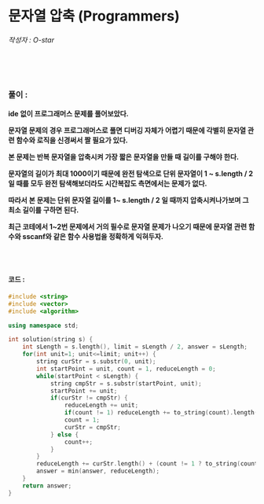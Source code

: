 # 문자열 압축 (Programmers)

###### 작성자 : O-star

<br/>

<br/>

### 풀이 : 

**ide 없이 프로그래머스 문제를 풀어보았다.**

**문자열 문제의 경우 프로그래머스로 풀면 디버깅 자체가 어렵기 때문에 각별히 문자열 관련 함수와 로직을 신경써서 짤 필요가 있다.**

**본 문제는 반복 문자열을 압축시켜 가장 짧은 문자열을 만들 때 길이를 구해야 한다.**

**문자열의 길이가 최대 1000이기 때문에 완전 탐색으로 단위 문자열이 1 ~ s.length / 2 일 때를 모두 완전 탐색해보더라도 시간복잡도 측면에서는 문제가 없다.**

**따라서 본 문제는 단위 문자열 길이를 1~ s.length / 2 일 때까지 압축시켜나가보며 그 최소 길이를 구하면 된다.**

**최근 코테에서 1~2번 문제에서 거의 필수로 문자열 문제가 나오기 때문에 문자열 관련 함수와 sscanf와 같은 함수 사용법을 정확하게 익혀두자.**

<br/>

<br/>

#### 코드 : 

```c++
#include <string>
#include <vector>
#include <algorithm>

using namespace std;

int solution(string s) {
    int sLength = s.length(), limit = sLength / 2, answer = sLength;
    for(int unit=1; unit<=limit; unit++) {
        string curStr = s.substr(0, unit);
        int startPoint = unit, count = 1, reduceLength = 0;
        while(startPoint < sLength) {
            string cmpStr = s.substr(startPoint, unit);
            startPoint += unit;
            if(curStr != cmpStr) {
                reduceLength += unit;
                if(count != 1) reduceLength += to_string(count).length();
                count = 1;
                curStr = cmpStr;
            } else {
                count++;
            }
        }
        reduceLength += curStr.length() + (count != 1 ? to_string(count).length():0);
        answer = min(answer, reduceLength);
    }
    return answer;
}
```

